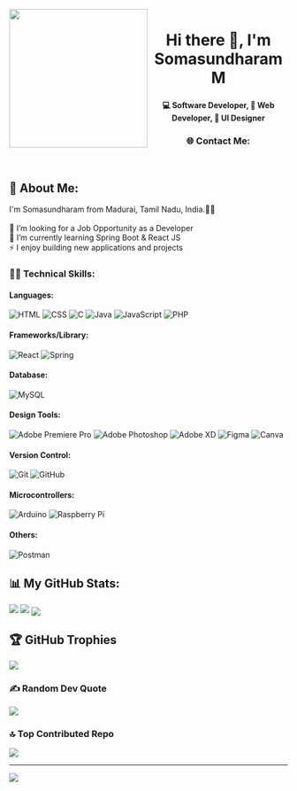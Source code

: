 <div>
   <img align="left" height="250" src="https://github.com/user-attachments/assets/dd6469df-d3ff-4217-8bd9-fd2c12eeee82"/>
</div>

##
<div>
   <h1 align="center">Hi there 👋, I'm Somasundharam M</h1>

###
   <h4 align="center">💻 Software Developer, 📇 Web Developer, 🎴 UI Designer</h4>
   
### 
   <div align="center">
      <h3 align="center">🌐 Contact Me:</h3>
      <a href="https://facebook.com/somukstew" target="_blank"><img alt="" src="https://img.shields.io/badge/Facebook-%231877F2.svg?logo=Facebook&logoColor=white" style="vertical-align:center" /></a>
      <a href="https://instagram.com/somu_kstew" target="_blank"><img alt="" src="https://img.shields.io/badge/Instagram-%23E4405F.svg?logo=Instagram&logoColor=white" style="vertical-align:center" /></a>
      <a href="https://linkedin.com/in/somu-kstew" target="_blank"><img alt="" src="https://img.shields.io/badge/LinkedIn-%230077B5.svg?logo=linkedin&logoColor=white" style="vertical-align:center" /></a>
      <a href="mailto:somukstew@gmail.com" target="_blank"><img alt="" src="https://img.shields.io/badge/Email-D14836?logo=gmail&logoColor=white" style="vertical-align:center" /></a>
   </div>
</div>
<!--
**somuberlin/somuberlin** is a ✨ _special_ ✨ repository because its `README.md` (this file) appears on your GitHub profile.
Here are some ideas to get you started:
- 🔭 I’m currently working on ...
- 🌱 I’m currently learning ...
- 👯 I’m looking to collaborate on ...
- 🤔 I’m looking for help with ...
- 💬 Ask me about ...
- 📫 How to reach me: ...
- 😄 Pronouns: ...
- ⚡ Fun fact: ...
-->

## 💫 About Me:
I'm Somasundharam from Madurai, Tamil Nadu, India.👨‍💻<br><br>🔭 I’m looking for a Job Opportunity as a Developer<br>🌱 I’m currently learning Spring Boot & React JS<br>⚡ I enjoy building new applications and projects

### 👨‍💻 Technical Skills:

#### Languages:
![HTML](https://img.shields.io/badge/HTML-%23E34F26.svg?style=flat&logo=html5&logoColor=white) ![CSS](https://img.shields.io/badge/CSS-%231572B6.svg?style=flat&logo=CSS&logoColor=white) ![C](https://img.shields.io/badge/-%2300599C.svg?style=flat&logo=C&logoColor=white)  ![Java](https://img.shields.io/badge/Java-%23ED8B00.svg?style=flat&logo=openjdk&logoColor=white) ![JavaScript](https://img.shields.io/badge/JavaScript-%23323330.svg?style=flat&logo=javascript&logoColor=%23F7DF1E) ![PHP](https://img.shields.io/badge/PHP-%23777BB4.svg?style=flat&logo=php&logoColor=white) 

#### Frameworks/Library:
![React](https://img.shields.io/badge/React-%2320232a.svg?style=flat&logo=react&logoColor=%2361DAFB) ![Spring](https://img.shields.io/badge/SpringBoot-%236DB33F.svg?style=flat&logo=spring&logoColor=white) 

#### Database:
![MySQL](https://img.shields.io/badge/MySQL-4479A1.svg?style=flat&logo=mysql&logoColor=white) 

#### Design Tools:
![Adobe Premiere Pro](https://img.shields.io/badge/Adobe%20Premiere%20Pro-9999FF.svg?style=flat&logo=AdobePremierePro&logoColor=white) ![Adobe Photoshop](https://img.shields.io/badge/Adobe%20PhotoShop-%2331A8FF.svg?style=flat&logo=adobephotoshop&logoColor=white) ![Adobe XD](https://img.shields.io/badge/Adobe%20XD-470137?style=flat&logo=AdobeXD&logoColor=#FF61F6) ![Figma](https://img.shields.io/badge/Figma-%23F24E1E.svg?style=flat&logo=figma&logoColor=white) ![Canva](https://img.shields.io/badge/Canva-%2300C4CC.svg?style=flat&logo=Canva&logoColor=white) 

#### Version Control:
![Git](https://img.shields.io/badge/Git-%23F05033.svg?style=flat&logo=git&logoColor=white) ![GitHub](https://img.shields.io/badge/GitHub-%23121011.svg?style=flat&logo=github&logoColor=white) 

#### Microcontrollers:
![Arduino](https://img.shields.io/badge/-Arduino-00979D?style=flat&logo=Arduino&logoColor=white) ![Raspberry Pi](https://img.shields.io/badge/-Raspberry%20Pi-C51A4A?style=flat&logo=Raspberry-Pi) 

#### Others:
![Postman](https://img.shields.io/badge/Postman-FF6C37?style=flat&logo=postman&logoColor=white)

## 📊 My GitHub Stats:
![](https://github-readme-stats.vercel.app/api?username=somuberlin&theme=dark&hide_border=true&include_all_commits=true&count_private=false)
![](https://github-readme-stats.vercel.app/api/top-langs/?username=somuberlin&theme=dark&hide_border=true&include_all_commits=true&count_private=false&layout=compact)
<img align="center" src="https://nirzak-streak-stats.vercel.app/?user=somuberlin&theme=dark&hide_border=true"/>


## 🏆 GitHub Trophies
![](https://github-profile-trophy.vercel.app/?username=somuberlin&theme=radical&no-frame=true&no-bg=true&margin-w=4)

### ✍️ Random Dev Quote
![](https://quotes-github-readme.vercel.app/api?type=horizontal&theme=gruvbox)

### 🔝 Top Contributed Repo
![](https://github-contributor-stats.vercel.app/api?username=somuberlin&limit=5&theme=dark&combine_all_yearly_contributions=true)

---
[![](https://visitcount.itsvg.in/api?id=somuberlin&icon=1&color=0)](https://visitcount.itsvg.in)

<!-- Proudly created with GPRM ( https://gprm.itsvg.in ) -->
